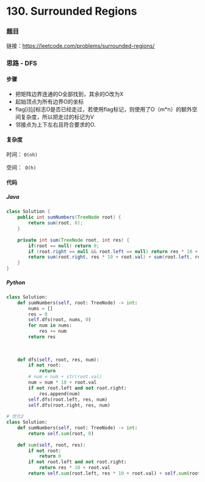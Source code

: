 

# 130. Surrounded Regions

### 题目

链接：https://leetcode.com/problems/surrounded-regions/



### 思路 - DFS

#### 步骤

- 把矩阵边界连通的O全部找到，其余的O改为X
- 起始顶点为所有边界O的坐标
- flag\[i][j]标志O是否已经走过，若使用flag标记，则使用了O（m*n）的额外空间复杂度，所以把走过的标记为V
- 邻接点为上下左右且符合要求的O.



#### 复杂度

时间： `O(nh)`

空间：` O(h)`



#### 代码

##### Java

```java
class Solution {
    public int sumNumbers(TreeNode root) {
        return sum(root, 0);
    }
    
    private int sum(TreeNode root, int res) {
        if(root == null) return 0;
        if (root.right == null && root.left == null) return res * 10 + root.val;
        return sum(root.right, res * 10 + root.val) + sum(root.left, res * 10 + root.val);
    }
}
```



##### Python

```python
class Solution:
    def sumNumbers(self, root: TreeNode) -> int:
        nums = []
        res = 0
        self.dfs(root, nums, 0)
        for num in nums:
            res += num
        return res
        
        
        
    def dfs(self, root, res, num):
        if not root:
            return
        # num = num + str(root.val)
        num = num * 10 + root.val
        if not root.left and not root.right:
            res.append(num)
        self.dfs(root.left, res, num)
        self.dfs(root.right, res, num)
 
# 优化2
class Solution:
    def sumNumbers(self, root: TreeNode) -> int:
        return self.sum(root, 0)
    
    def sum(self, root, res):
        if not root:
            return 0
        if not root.left and not root.right:
            return res * 10 + root.val
        return self.sum(root.left, res * 10 + root.val) + self.sum(root.right, res * 10 + root.val)
```



